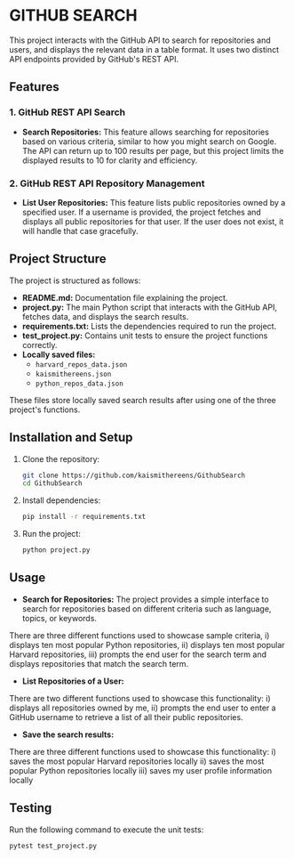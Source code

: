 # GITHUB SEARCH

This project interacts with the GitHub API to search for repositories and users, and displays the relevant data in a table format. It uses two distinct API endpoints provided by GitHub's REST API.

## Features

### 1. GitHub REST API Search
- **Search Repositories:** This feature allows searching for repositories based on various criteria, similar to how you might search on Google. The API can return up to 100 results per page, but this project limits the displayed results to 10 for clarity and efficiency.

### 2. GitHub REST API Repository Management
- **List User Repositories:** This feature lists public repositories owned by a specified user. If a username is provided, the project fetches and displays all public repositories for that user. If the user does not exist, it will handle that case gracefully.

## Project Structure

The project is structured as follows:
- **README.md:** Documentation file explaining the project.
- **project.py:** The main Python script that interacts with the GitHub API, fetches data, and displays the search results.
- **requirements.txt:** Lists the dependencies required to run the project.
- **test_project.py:** Contains unit tests to ensure the project functions correctly.
- **Locally saved files:**
  - `harvard_repos_data.json`
  - `kaismithereens.json`
  - `python_repos_data.json`
 
These files store locally saved search results after using one of the three project's functions.

## Installation and Setup

1. Clone the repository:
   ```bash
   git clone https://github.com/kaismithereens/GithubSearch
   cd GithubSearch
   ```

2. Install dependencies:
   ```bash
   pip install -r requirements.txt
   ```

3. Run the project:
   ```bash
   python project.py
   ```

## Usage

- **Search for Repositories:** The project provides a simple interface to search for repositories based on different criteria such as language, topics, or keywords. 

There are three different functions used to showcase sample criteria, 
i) displays ten most popular Python repositories,
ii) displays ten most popular Harvard repositories, 
iii) prompts the end user for the search term and displays repositories that match the search term.


- **List Repositories of a User:** 

There are two different functions used to showcase this functionality:
i) displays all repositories owned by me,
ii) prompts the end user to enter a GitHub username to retrieve a list of all their public repositories.

- **Save the search results:**

There are three different functions used to showcase this functionality:
i) saves the most popular Harvard repositories locally
ii) saves the most popular Python repositories locally
iii) saves my user profile information locally

## Testing

Run the following command to execute the unit tests:
```bash
pytest test_project.py
```
